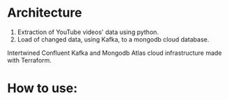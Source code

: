 # Architecture

1. Extraction of YouTube videos' data using python.
2. Load of changed data, using Kafka, to a mongodb cloud database.

Intertwined Confluent Kafka and Mongodb Atlas cloud infrastructure made with Terraform.

# How to use:
